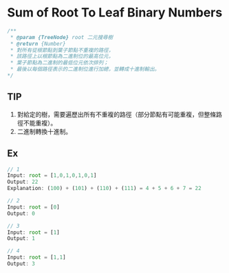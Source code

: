 # Sum of Root To Leaf Binary Numbers

```jsx
/**
 * @param {TreeNode} root 二元搜尋樹
 * @return {Number}
 * 對所有從根節點到葉子節點不重複的路徑，
 * 該路徑上以根節點為二進制位的最高位元，
 * 葉子節點為二進制的最低位元依次排列；
 * 最後以每個路徑表示的二進制位進行加總，並轉成十進制輸出。
*/
```

## TIP

1. 對給定的樹，需要遍歷出所有不重複的路徑（部分節點有可能重複，但整條路徑不能重複）。
2. 二進制轉換十進制。

## Ex

```jsx
// 1
Input: root = [1,0,1,0,1,0,1]
Output: 22
Explanation: (100) + (101) + (110) + (111) = 4 + 5 + 6 + 7 = 22

// 2
Input: root = [0]
Output: 0

// 3
Input: root = [1]
Output: 1

// 4
Input: root = [1,1]
Output: 3
```